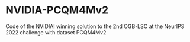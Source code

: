 # NVIDIA-PCQM4Mv2
Code of the NVIDIAI winning solution to the 2nd OGB-LSC at the NeurIPS 2022 challenge with dataset PCQM4Mv2
